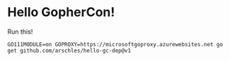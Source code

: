 # Hello GopherCon!

Run this!

```console
GO111MODULE=on GOPROXY=https://microsoftgoproxy.azurewebsites.net go get github.com/arschles/hello-gc-dep@v1
```
